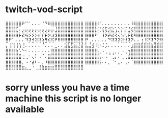 # twitch-vod-script

⣿⣿⣿⣿⣿⠟⠉⠁⠄⠄⠄⠈⠙⠿⣿⣿⣿⣿⣿⣿⣿⣿⣿⣿
⣿⣿⣿⣿⠏⠄⠄⠄⠄⠄⠄⠄⠄⠄⠸⢿⣿⣿⣿⣿⣿⣿⣿⣿
⣿⣿⣿⣏⠄⡠⡤⡤⡤⡤⡤⡤⡠⡤⡤⣸⣿⣿⣿⣿⣿⣿⣿⣿
⣿⣿⣿⣗⢝⢮⢯⡺⣕⢡⡑⡕⡍⣘⢮⢿⣿⣿⣿⣿⣿⣿⣿⣿
⣿⣿⣿⣿⡧⣝⢮⡪⡪⡪⡎⡎⡮⡲⣱⣻⣿⣿⣿⣿⣿⣿⣿⣿
⣿⣿⣿⠟⠁⢸⡳⡽⣝⢝⢌⢣⢃⡯⣗⢿⣿⣿⣿⣿⣿⣿⣿⣿
⣿⠟⠁⠄⠄⠄⠹⡽⣺⢽⢽⢵⣻⢮⢯⠟⠿⠿⢿⣿⣿⣿⣿⣿
⡟⢀⠄⠄⠄⠄⠄⠙⠽⠽⡽⣽⣺⢽⠝⠄⠄⢰⢸⢝⠽⣙⢝⢿
⡄⢸⢹⢸⢱⢘⠄⠄⠄⠄⠄⠈⠄⠄⠄⣀⠄⠄⣵⣧⣫⣶⣜⣾
⣧⣬⣺⠸⡒⠬⡨⠄⠄⠄⠄⠄⠄⠄⣰⣿⣿⣿⣿⣿⣷⣽⣿⣿
⣿⣿⣿⣷⠡⠑⠂⠄⠄⠄⠄⠄⠄⠄⣿⣿⣿⣿⣿⣿⣿⣿⣿⣿
⣿⣿⣿⣿⣄⠠⢀⢀⢀⡀⡀⠠⢀⢲⣿⣿⣿⣿⣿⣿⣿⣿⣿⣿
⣿⣿⣿⣿⣿⢐⢀⠂⢄⠇⠠⠈⠄⣿⣿⣿⣿⣿⣿⣿⣿⣿⣿⣿
⣿⣿⣿⣿⣧⠄⠠⠈⢈⡄⠄⢁⢀⣾⣿⣿⣿⣿⣿⣿⣿⣿⣿⣿
⣿⣿⣿⣿⣿⡀⠠⠐⣼⠇⠄⡀⠸⣿⣿⣿⣿⣿⣿⣿⣿⣿⣿⣿
⣿⣿⣿⣿⣯⠄⠄⡀⠈⠂⣀⠄⢀⠄⠈⣿⣿⣿⣿⣿⣿⣿⣿⣿
⣿⣿⣿⣿⣿⣶⣄⣀⠐⢀⣸⣷⣶⣶⣶⣿⣿⣿⣿⣿⣿⣿⣿⣿

# sorry unless you have a time machine this script is no longer available # 
